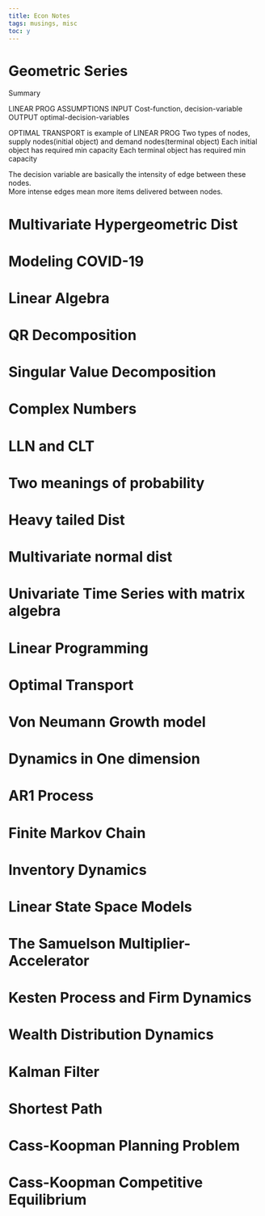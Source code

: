 ```yaml
---
title: Econ Notes
tags: musings, misc
toc: y
---
```


# Geometric Series 
Summary

LINEAR PROG
ASSUMPTIONS
INPUT Cost-function, decision-variable
OUTPUT optimal-decision-variables

OPTIMAL TRANSPORT is example of LINEAR PROG
Two types of nodes, supply nodes(initial object) and demand nodes(terminal object)
Each initial object has required min capacity
Each terminal object has required min capacity

The decision variable are basically the intensity of edge between these nodes.  
More intense edges mean more items delivered between nodes.  

# Multivariate Hypergeometric Dist

# Modeling COVID-19

# Linear Algebra

# QR Decomposition

# Singular Value Decomposition

# Complex Numbers

# LLN and CLT

# Two meanings of probability

# Heavy tailed Dist

# Multivariate normal dist

# Univariate Time Series with matrix algebra

# Linear Programming

# Optimal Transport

# Von Neumann Growth model

# Dynamics in One dimension

# AR1 Process

# Finite Markov Chain

# Inventory Dynamics

# Linear State Space Models

# The Samuelson Multiplier-Accelerator

# Kesten Process and Firm Dynamics

# Wealth Distribution Dynamics

# Kalman Filter

# Shortest Path

# Cass-Koopman Planning Problem

# Cass-Koopman Competitive Equilibrium


